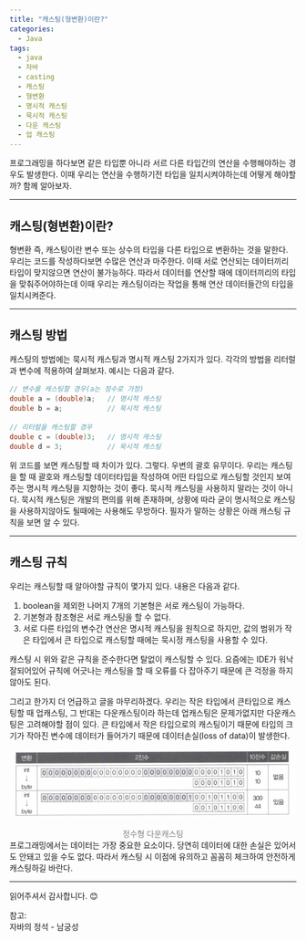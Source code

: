 ```yaml
---
title: "캐스팅(형변환)이란?"
categories:
  - Java
tags:
  - java
  - 자바
  - casting
  - 캐스팅
  - 형변환
  - 명시적 캐스팅
  - 묵시적 캐스팅
  - 다운 캐스팅
  - 업 캐스팅
---
```


프로그래밍을 하다보면 같은 타입뿐 아니라 서르 다른 타입간의 연산을 수행해야하는 경우도 발생한다. 이때 우리는 연산을 수행하기전 타입을 일치시켜야하는데 어떻게 해야할까? 함께 알아보자.

* * *

## 캐스팅(형변환)이란?
형변환 즉, 캐스팅이란 변수 또는 상수의 타입을 다른 타입으로 변환하는 것을 말한다. 우리는 코드를 작성하다보면 수많은 연산과 마주한다. 이때 서로 연산되는 데이터끼리 타입이 맞지않으면 연산이 불가능하다. 따라서 데이터를 연산할 때에 데이터끼리의 타입을 맞춰주어야하는데 이때 우리는 캐스팅이라는 작업을 통해 연산 데이터들간의 타입을 일치시켜준다.

* * *

## 캐스팅 방법
캐스팅의 방법에는 묵시적 캐스팅과 명시적 캐스팅 2가지가 있다. 각각의 방법을 리터럴과 변수에 적용하여 살펴보자.
예시는 다음과 같다.
```java
// 변수를 캐스팅할 경우(a는 정수로 가정)
double a = (double)a;   // 명시적 캐스팅
double b = a;           // 묵시적 캐스팅

// 리터럴을 캐스팅할 경우
double c = (double)3;   // 명시적 캐스팅
double d = 3;           // 묵시적 캐스팅
```
위 코드를 보면 캐스팅할 때 차이가 있다. 그렇다. 우변의 괄호 유무이다. 우리는 캐스팅을 할 때 괄호와 캐스팅할 데이터타입을 작성하여 어떤 타입으로 캐스팅할 것인지 보여주는 명시적 캐스팅을 
지향하는 것이 좋다. 묵시적 캐스팅을 사용하지 말라는 것이 아니다. 묵시적 캐스팅은 개발의 편의를 위해 존재하며, 상황에 따라 굳이 명시적으로 캐스팅을 사용하지않아도 될때에는 사용해도 무방하다.
필자가 말하는 상황은 아래 캐스팅 규칙을 보면 알 수 있다.

* * *

## 캐스팅 규칙
우리는 캐스팅할 때 알아야할 규칙이 몇가지 있다. 내용은 다음과 같다.
1. boolean을 제외한 나머지 7개의 기본형은 서로 캐스팅이 가능하다.
2. 기본형과 참조형은 서로 캐스팅을 할 수 없다.
3. 서로 다른 타입의 변수간 연산은 명시적 캐스팅을 원칙으로 하지만, 값의 범위가 작은 타입에서 큰 타입으로 캐스팅할 때에는 묵시정 캐스팅을 사용할 수 있다.

캐스팅 시 위와 같은 규칙을 준수한다면 탈없이 캐스팅할 수 있다. 요즘에는 IDE가 워낙 잘되어있어 규칙에 어긋나는 캐스팅을 할 때 오류를 다 잡아주기 때문에 큰 걱정을 하지않아도 된다.

그리고 한가지 더 언급하고 글을 마무리하겠다.
우리는 작은 타입에서 큰타입으로 캐스팅할 때 업캐스팅, 그 반대는 다운캐스팅이라 하는데 업캐스팅은 문제가없지만 다운캐스팅은 고려해야할 점이 있다.
큰 타입에서 작은 타입으로의 캐스팅이기 때문에 타입의 크기가 작아진 변수에 데이터가 들어가기 때문에 데이터손실(loss of data)이 발생한다.

![정수형 다운캐스팅](../assets/img/posts/20220727/down-casting.png "정수형 다운캐스팅")
<div style="color: gray; text-align: center;">정수형 다운캐스팅</div>
프로그래밍에서는 데이터는 가장 중요한 요소이다. 당연히 데이터에 대한 손실은 있어서도 안돼고 있을 수도 없다. 따라서 캐스팅 시 이점에 유의하고 꼼꼼히 체크하여 안전하게 캐스팅하길 바란다.

* * *

읽어주셔서 감사합니다. 😊

참고:  
자바의 정석 - 남궁성